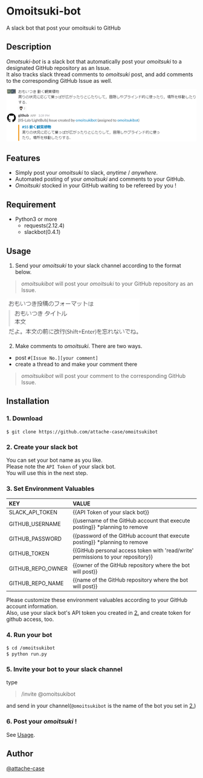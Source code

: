 # Omoitsuki-bot

A slack bot that post your omoitsuki to GitHub

## Description

*Omotsuki-bot* is a slack bot that automatically post your *omoitsuki* to a designated GitHub repository as an Issue.  
It also tracks slack thread comments to *omoitsuki* post, and add comments to the corresponding GitHub Issue as well.
  
![demo](pics/demo.png)

## Features

- Simply post your *omoitsuki* to slack, *anytime* / *anywhere*.
- Automated posting of your *omoitsuki* and comments to your GitHub.
- *Omoitsuki* stocked in your GitHub waiting to be refereed by you !

## Requirement

- Python3 or more
	- requests(2.12.4)
	- slackbot(0.4.1)

## <a name="Usage"> Usage

1. Send your *omoitsuki* to your slack channel according to the format below.
> *omoitsukibot* will post your *omoitsuki* to your GitHub repository as an Issue.

![omoitsuki format](pics/omoitsuki_format.png)


2. Make comments to *omoitsuki*. There are two ways.
  - post `#[Issue No.][your comment]`
  - create a thread to and make your comment there
> *omoitsukibot* will post your comment to the corresponding GitHub Issue.

## Installation
### 1. Download
    $ git clone https://github.com/attache-case/omoitsukibot
### <a name="CreateYourSlackBot">2. Create your slack bot
You can set your bot name as you like.  
Please note the `API Token` of your slack bot.  
You will use this in the next step.
### 3. Set Environment Valuables
KEY | VALUE
:---|:---
SLACK_API_TOKEN   | {{API Token of your slack bot}}
GITHUB_USERNAME   | {{username of the GitHub account that execute posting}} *planning to remove
GITHUB_PASSWORD   | {{password of the GitHub account that execute posting}} *planning to remove
GITHUB_TOKEN      | {{GitHub personal access token with 'read/write' permissions to your repository}}
GITHUB_REPO_OWNER | {{owner of the GitHub repository where the bot will post}}
GITHUB_REPO_NAME  | {{name of the GitHub repository where the bot will post}}

Please customize these environment valuables according to your GitHub account information.  
Also, use your slack bot's API token you created in [2.](#CreateYourSlackBot) and create token for github access, too.
### 4. Run your bot
    $ cd /omoitsukibot
    $ python run.py
### 5. Invite your bot to your slack channel
type

> /invite @omoitsukibot

and send in your channel(`@omoitsukibot` is the name of the bot you set in [2.](#CreateYourSlackBot))
### 6. Post your *omoitsuki* !
See [Usage](#Usage).

## Author

[@attache-case](https://twitter.com/tache_case)
